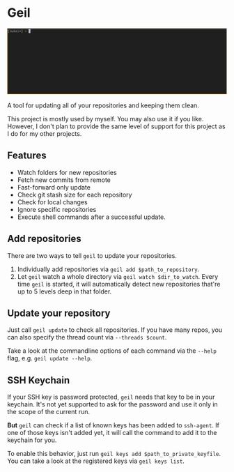 # Geil

<p align="center">
    <img src="https://github.com/Nukesor/images/blob/main/geil.gif?raw=true">
</p>

A tool for updating all of your repositories and keeping them clean.

This project is mostly used by myself. You may also use it if you like.
However, I don't plan to provide the same level of support for this project as I do for my other projects.

## Features

- Watch folders for new repositories
- Fetch new commits from remote
- Fast-forward only update
- Check git stash size for each repository
- Check for local changes
- Ignore specific repositories
- Execute shell commands after a successful update.

## Add repositories

There are two ways to tell `geil` to update your repositories.

1. Individually add repositories via `geil add $path_to_repository`.
2. Let `geil` watch a whole directory via `geil watch $dir_to_watch`.
   Every time `geil` is started, it will automatically detect new repositories that're up to 5 levels deep in that folder.

## Update your repository

Just call `geil update` to check all repositories.
If you have many repos, you can also specify the thread count via `--threads $count`.

Take a look at the commandline options of each command via the `--help` flag, e.g. `geil update --help`.

## SSH Keychain

If your SSH key is password protected, `geil` needs that key to be in your keychain.
It's not yet supported to ask for the password and use it only in the scope of the current run.

**But** `geil` can check if a list of known keys has been added to `ssh-agent`.
If one of those keys isn't added yet, it will call the command to add it to the keychain for you.

To enable this behavior, just run `geil keys add $path_to_private_keyfile`. \
You can take a look at the registered keys via `geil keys list`.
